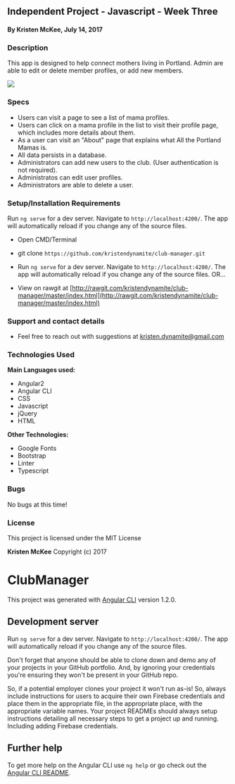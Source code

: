 ## Independent Project - Javascript - Week Three

#### By **Kristen McKee, July 14, 2017**

### Description

This app is designed to help connect mothers living in Portland. Admin are able to edit or delete member profiles, or add new members.

<img src="https://raw.githubusercontent.com/kristendynamite/club-manager/master/screenshot.png">

### Specs
* Users can visit a page to see a list of mama profiles.
* Users can click on a mama profile in the list to visit their profile page, which includes more details about them.
* As a user can visit an "About" page that explains what All the Portland Mamas is.
* All data persists in a database.
* Administrators can add new users to the club. (User authentication is not required).
* Administratos can edit user profiles.
* Administrators are able to delete a user.

### Setup/Installation Requirements

Run `ng serve` for a dev server. Navigate to `http://localhost:4200/`. The app will automatically reload if you change any of the source files.

* Open CMD/Terminal
* git clone `https://github.com/kristendynamite/club-manager.git`
* Run `ng serve` for a dev server. Navigate to `http://localhost:4200/`. The app will automatically reload if you change any of the source files.
OR...

* View on rawgit at [http://rawgit.com/kristendynamite/club-manager/master/index.html](http://rawgit.com/kristendynamite/club-manager/master/index.html)

### Support and contact details

* Feel free to reach out with suggestions at kristen.dynamite@gmail.com

### Technologies Used

**Main Languages used:**

* Angular2
* Angular CLI
* CSS
* Javascript
* jQuery
* HTML


**Other Technologies:**

* Google Fonts
* Bootstrap
* Linter
* Typescript

### Bugs

No bugs at this time!

### License

This project is licensed under the MIT License

**Kristen McKee** Copyright (c) 2017

# ClubManager

This project was generated with [Angular CLI](https://github.com/angular/angular-cli) version 1.2.0.

## Development server

Run `ng serve` for a dev server. Navigate to `http://localhost:4200/`. The app will automatically reload if you change any of the source files.

Don't forget that anyone should be able to clone down and demo any of your projects in your GitHub portfolio. And, by ignoring your credentials you're ensuring they won't be present in your GitHub repo.

So, if a potential employer clones your project it won't run as-is! So, always include instructions for users to acquire their own Firebase credentials and place them in the appropriate file, in the appropriate place, with the appropriate variable names. Your project READMEs should always setup instructions detailing all necessary steps to get a project up and running. Including adding Firebase credentials.


## Further help

To get more help on the Angular CLI use `ng help` or go check out the [Angular CLI README](https://github.com/angular/angular-cli/blob/master/README.md).
